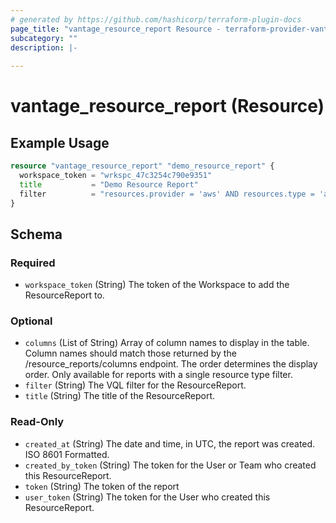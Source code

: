 ```yaml
---
# generated by https://github.com/hashicorp/terraform-plugin-docs
page_title: "vantage_resource_report Resource - terraform-provider-vantage"
subcategory: ""
description: |-
  
---
```


# vantage_resource_report (Resource)



## Example Usage

```terraform
resource "vantage_resource_report" "demo_resource_report" {
  workspace_token = "wrkspc_47c3254c790e9351"
  title           = "Demo Resource Report"
  filter          = "resources.provider = 'aws' AND resources.type = 'aws_cloudtrail'"
}
```

<!-- schema generated by tfplugindocs -->
## Schema

### Required

- `workspace_token` (String) The token of the Workspace to add the ResourceReport to.

### Optional

- `columns` (List of String) Array of column names to display in the table. Column names should match those returned by the /resource_reports/columns endpoint. The order determines the display order. Only available for reports with a single resource type filter.
- `filter` (String) The VQL filter for the ResourceReport.
- `title` (String) The title of the ResourceReport.

### Read-Only

- `created_at` (String) The date and time, in UTC, the report was created. ISO 8601 Formatted.
- `created_by_token` (String) The token for the User or Team who created this ResourceReport.
- `token` (String) The token of the report
- `user_token` (String) The token for the User who created this ResourceReport.


